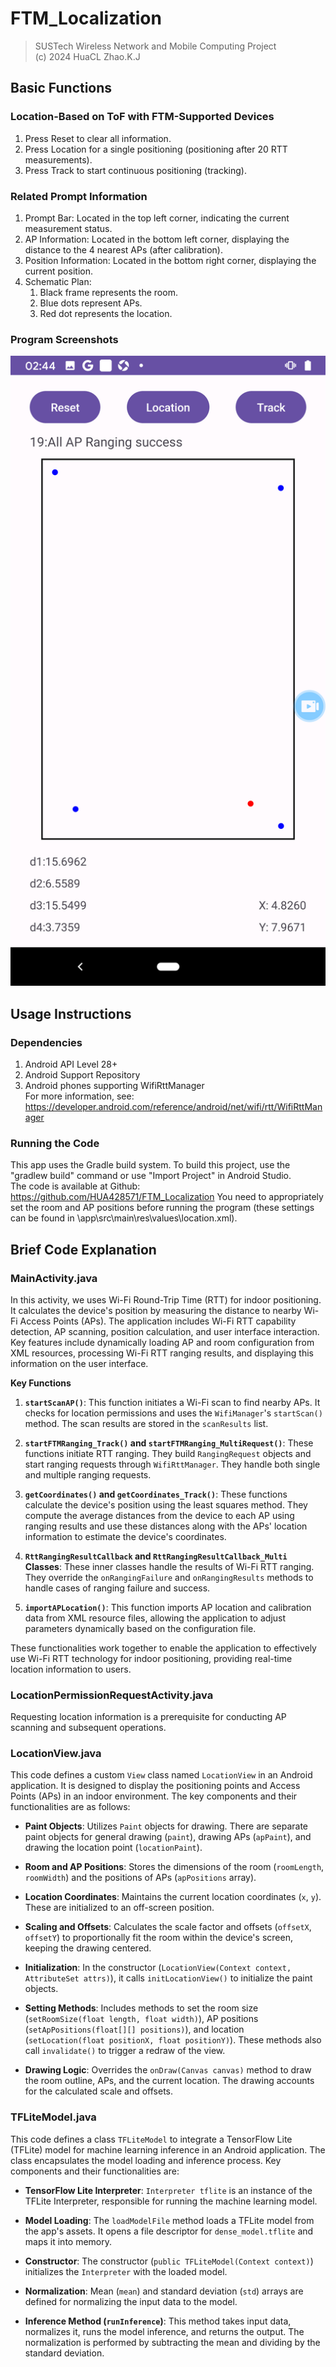 # FTM_Localization

> SUSTech Wireless Network and Mobile Computing Project  
> (c) 2024 HuaCL Zhao.K.J

## Basic Functions

### Location-Based on ToF with FTM-Supported Devices

1. Press Reset to clear all information.
2. Press Location for a single positioning (positioning after 20 RTT measurements).
3. Press Track to start continuous positioning (tracking).

### Related Prompt Information

1. Prompt Bar: Located in the top left corner, indicating the current measurement status.
2. AP Information: Located in the bottom left corner, displaying the distance to the 4 nearest APs (after calibration).
3. Position Information: Located in the bottom right corner, displaying the current position.
4. Schematic Plan:
    1. Black frame represents the room.
    2. Blue dots represent APs.
    3. Red dot represents the location.

### Program Screenshots

![Alt text](Screenshot_20240105-024430.png)

## Usage Instructions

### Dependencies

1. Android API Level 28+
2. Android Support Repository
3. Android phones supporting WifiRttManager  
   For more information, see:  
   <https://developer.android.com/reference/android/net/wifi/rtt/WifiRttManager>

### Running the Code

This app uses the Gradle build system. To build this project, use the "gradlew build" command or use "Import Project" in Android Studio.  
The code is available at Github: <https://github.com/HUA428571/FTM_Localization>
You need to appropriately set the room and AP positions before running the program (these settings can be found in \app\src\main\res\values\location.xml).

## Brief Code Explanation

### MainActivity.java

In this activity, we uses Wi-Fi Round-Trip Time (RTT) for indoor positioning. It calculates the device's position by measuring the distance to nearby Wi-Fi Access Points (APs). The application includes Wi-Fi RTT capability detection, AP scanning, position calculation, and user interface interaction. Key features include dynamically loading AP and room configuration from XML resources, processing Wi-Fi RTT ranging results, and displaying this information on the user interface.  

**Key Functions**

1. **`startScanAP()`**: This function initiates a Wi-Fi scan to find nearby APs. It checks for location permissions and uses the `WifiManager`'s `startScan()` method. The scan results are stored in the `scanResults` list.

2. **`startFTMRanging_Track()` and `startFTMRanging_MultiRequest()`**: These functions initiate RTT ranging. They build `RangingRequest` objects and start ranging requests through `WifiRttManager`. They handle both single and multiple ranging requests.

3. **`getCoordinates()` and `getCoordinates_Track()`**: These functions calculate the device's position using the least squares method. They compute the average distances from the device to each AP using ranging results and use these distances along with the APs' location information to estimate the device's coordinates.

4. **`RttRangingResultCallback` and `RttRangingResultCallback_Multi` Classes**: These inner classes handle the results of Wi-Fi RTT ranging. They override the `onRangingFailure` and `onRangingResults` methods to handle cases of ranging failure and success.

5. **`importAPLocation()`**: This function imports AP location and calibration data from XML resource files, allowing the application to adjust parameters dynamically based on the configuration file.

These functionalities work together to enable the application to effectively use Wi-Fi RTT technology for indoor positioning, providing real-time location information to users.

### LocationPermissionRequestActivity.java

Requesting location information is a prerequisite for conducting AP scanning and subsequent operations.

### LocationView.java

This code defines a custom `View` class named `LocationView` in an Android application. It is designed to display the positioning points and Access Points (APs) in an indoor environment. The key components and their functionalities are as follows:

- **Paint Objects**: Utilizes `Paint` objects for drawing. There are separate paint objects for general drawing (`paint`), drawing APs (`apPaint`), and drawing the location point (`locationPaint`).

- **Room and AP Positions**: Stores the dimensions of the room (`roomLength`, `roomWidth`) and the positions of APs (`apPositions` array).

- **Location Coordinates**: Maintains the current location coordinates (`x`, `y`). These are initialized to an off-screen position.

- **Scaling and Offsets**: Calculates the scale factor and offsets (`offsetX`, `offsetY`) to proportionally fit the room within the device's screen, keeping the drawing centered.

- **Initialization**: In the constructor (`LocationView(Context context, AttributeSet attrs)`), it calls `initLocationView()` to initialize the paint objects.

- **Setting Methods**: Includes methods to set the room size (`setRoomSize(float length, float width)`), AP positions (`setApPositions(float[][] positions)`), and location (`setLocation(float positionX, float positionY)`). These methods also call `invalidate()` to trigger a redraw of the view.

- **Drawing Logic**: Overrides the `onDraw(Canvas canvas)` method to draw the room outline, APs, and the current location. The drawing accounts for the calculated scale and offsets.  

### TFLiteModel.java

This code defines a class `TFLiteModel` to integrate a TensorFlow Lite (TFLite) model for machine learning inference in an Android application. The class encapsulates the model loading and inference process. Key components and their functionalities are:

- **TensorFlow Lite Interpreter**: `Interpreter tflite` is an instance of the TFLite Interpreter, responsible for running the machine learning model.

- **Model Loading**: The `loadModelFile` method loads a TFLite model from the app's assets. It opens a file descriptor for `dense_model.tflite` and maps it into memory.

- **Constructor**: The constructor (`public TFLiteModel(Context context)`) initializes the `Interpreter` with the loaded model.

- **Normalization**: Mean (`mean`) and standard deviation (`std`) arrays are defined for normalizing the input data to the model.

- **Inference Method (`runInference`)**: This method takes input data, normalizes it, runs the model inference, and returns the output. The normalization is performed by subtracting the mean and dividing by the standard deviation.
